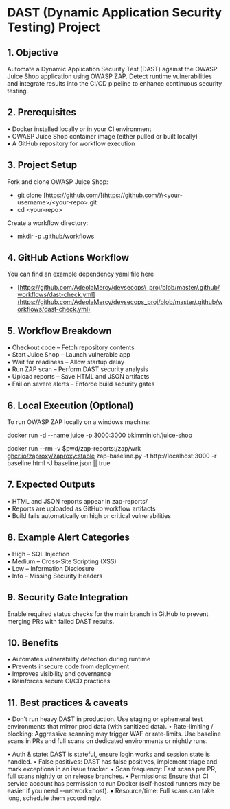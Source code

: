 # **DAST (Dynamic Application Security Testing) Project**

## **1\. Objective**

Automate a Dynamic Application Security Test (DAST) against the OWASP Juice Shop application using OWASP ZAP. Detect runtime vulnerabilities and integrate results into the CI/CD pipeline to enhance continuous security testing.

## **2\. Prerequisites**

• Docker installed locally or in your CI environment  
• OWASP Juice Shop container image (either pulled or built locally)  
• A GitHub repository for workflow execution

## **3\. Project Setup**

Fork and clone OWASP Juice Shop:

* git clone [https://github.com/](https://github.com/)\<your-username\>/\<your-repo\>.git  
* cd \<your-repo\>

Create a workflow directory:

* mkdir \-p .github/workflows

## **4\. GitHub Actions Workflow**

You can find an example dependency yaml file here

* [https://github.com/AdeolaMercy/devsecops\_proj/blob/master/.github/workflows/dast-check.yml](https://github.com/AdeolaMercy/devsecops_proj/blob/master/.github/workflows/dast-check.yml) 

## **5\. Workflow Breakdown**

• Checkout code – Fetch repository contents  
• Start Juice Shop – Launch vulnerable app  
• Wait for readiness – Allow startup delay  
• Run ZAP scan – Perform DAST security analysis  
• Upload reports – Save HTML and JSON artifacts  
• Fail on severe alerts – Enforce build security gates

## **6\. Local Execution (Optional)**

To run OWASP ZAP locally on a windows machine:

docker run \-d \--name juice \-p 3000:3000 bkimminich/juice-shop

docker run \--rm \-v $pwd/zap-reports:/zap/wrk  [ghcr.io/zaproxy/zaproxy:stable](http://ghcr.io/zaproxy/zaproxy:stable) zap-baseline.py \-t http://localhost:3000 \-r baseline.html \-J baseline.json || true

## **7\. Expected Outputs**

• HTML and JSON reports appear in zap-reports/  
• Reports are uploaded as GitHub workflow artifacts  
• Build fails automatically on high or critical vulnerabilities

## **8\. Example Alert Categories**

• High – SQL Injection  
• Medium – Cross-Site Scripting (XSS)  
• Low – Information Disclosure  
• Info – Missing Security Headers

## **9\. Security Gate Integration**

Enable required status checks for the main branch in GitHub to prevent merging PRs with failed DAST results.

## **10\. Benefits**

• Automates vulnerability detection during runtime  
• Prevents insecure code from deployment  
• Improves visibility and governance  
• Reinforces secure CI/CD practices

## **11\. Best practices & caveats**

• Don’t run heavy DAST in production. Use staging or ephemeral test environments that mirror prod data (with sanitized data).
• Rate-limiting / blocking: Aggressive scanning may trigger WAF or rate-limits. Use baseline scans in PRs and full scans on     dedicated environments or nightly runs.

• Auth & state: DAST is stateful, ensure login works and session state is handled.
• False positives: DAST has false positives, implement triage and mark exceptions in an issue tracker.
• Scan frequency: Fast scans per PR, full scans nightly or on release branches.
• Permissions: Ensure that CI service account has permission to run Docker (self-hosted runners may be easier if you need --network=host).
• Resource/time: Full scans can take long, schedule them accordingly.

